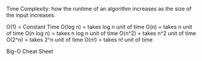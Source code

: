 










Time Complexity: how the runtime of an algorithm increases as the size of the input increases.

O(1) = Constant Time 
O(log n) = takes log n unit of time
O(n) = takes n unit of time
O(n log n) = takes n log n unit of time
O(n^2) = takes n^2 unit of time
O(2^n) = takes 2^n unit of time
O(n!) = takes n! unit of time

Big-O Cheat Sheet

